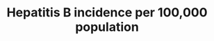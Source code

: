 ---
actual_indicator_available: The number of acute hepatitis B cases that are reported
  from U.S. states and territories to the National Centers for Disease Control and
  Prevention per 100,000 population in a given year by sex, age group, and race or
  ethnicity.
actual_indicator_available_description: Annual rate of acute hepatitis B cases reported
  per 100,000 U.S. population by sex, age group, and race-ethnicity in, 2007 - 2015
computation_units: cases per 100,000 population
data_non_statistical: false
date_metadata_updated: '2017-10-15'
date_of_national_source_publication: November 2017
disaggregation_categories: sex, age-group, and race-ethnicity
disaggregation_geography: National and by state (only national data provided)
goal_meta_link: http://unstats.un.org/sdgs/files/metadata-compilation/Metadata-Goal-3.pdf
graph: longitudinal
graph_title: Reported acute hepatitis B cases per 100,000 US population
graph_type: line
has_metadata: true
indicator: 3.3.4
indicator_definition: The number of new hepatitis B infections per 100,000 population
  in a given year is estimated from the prevalence of total antibodies against hepatitis
  B core antigen (Total anti_HBc) and hepatitis B surface antigen (HBsAg) positive
  among children 5 years of age, adjusted for sampling design.
indicator_name: Hepatitis B incidence per 100,000 population
indicator_sort_order: 03-03-04
indicator_variable: total
international_and_national_references: 'http://www.cdc.gov/hepatitis/statistics/ '
layout: indicator
method_of_computation: Number of survey participants with Total anti_HBc and HBsAg
  positive test / Number in survey with Total anti_Hc/HBsAg result Method of measurement
  Total anti_HBc reflect cumulated incidence in the first five years of life while
  HBsAg reflect chronic infections that may evolve towards chronic liver diseases
  The sample of the serological survey must be drawn from the specific geographic
  region to be verified. For example if the purpose is to estimate national transmission
  of HBV (including mother_to_child transmission) then the sampling should be geographically
  representative of the population. Convenience sampling is not appropriate. The sample
  size should be adequate to show with 95% confidence HBsAg prevalence of less than
  1% with a precision of ' 0.5%. The target age is 5_years_old. Sampling 4 ' 6 year
  olds may be appropriate. The serosurvey is cross sectional and therefore a point
  estimate time. The shorter time periods of data collection are therefore preferred.
  Data on HBV birth dose exposure and B3 completion are drawn from official records.
  Where these are not available testing for HBsAb may be considered for the serosurvey.
  This is less preferable as it is more costly, but can also be done in addition.
  Specimen collection and transportation should be appropriate to minimize bias though
  specimen degradation in rural and remote areas. Where possible, it is advantageous
  to collect blood specimens for ELISA laboratory testing because the accuracy (sensitivity
  and specificity) is higher than for rapid tests. However in some locations only
  rapid tests will be available hence test selection is resource dependent. This should
  be considered in designing overall study methodology. When an appropriate sampling
  strategy and size are used and quality testing assays and laboratory procedures
  are employed,the HBsAg prevalence in the serosurvey should be representative of
  the incidence of childhood HBV transmission in the specific geographic region (or
  country) in this age group.
national_geographical_coverage: United States
periodicity: Annual
permalink: /3-3-4/
published: true
reporting_status: complete
scheduled_update_by_national_source: November 2018
sdg_goal: 3
source_active_1: true
source_agency_staff_email_1: bit1@cdc.gov
source_agency_staff_name_1: Benedict Truman
source_agency_survey_dataset_1: "Surveillance of Viral Hepatitis \u2013 United States,\
  \ 2013, 2014"
source_notes_1: null
source_title_1: null
source_url_1: 'http://http://www.cdc.gov/hepatitis/statistics/2013surveillance/index.htm;
  www.cdc.gov/hepatitis/statistics/2014surveillance/index.htm '
target: By 2030, end the epidemics of AIDS, tuberculosis, malaria and neglected tropical
  diseases and combat hepatitis, water-borne diseases and other communicable diseases.
target_id: '3.3'
time_period: 2007-2015
title: Hepatitis B incidence per 100,000 population
un_custodial_agency: WHO
un_designated_tier: '2'
us_method_of_computation: Number of cases reported, divided by U.S. population (in
  population segment of interest), multiplied by 100,000.
variable_description: null
variable_notes: null
---